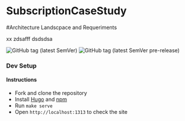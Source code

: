 # SubscriptionCaseStudy

#Architecture Landscpace and Requeriments

xx 
zdsafff 
dsdsdsa

![GitHub tag (latest SemVer)](https://img.shields.io/github/tag/filipedaraujo/SubscriptionCaseStudy.jpeg) ![GitHub tag (latest SemVer pre-release)](https://img.shields.io/github/tag-pre/filipedaraujo/SubscriptionCaseStudy.jpeg)



### Dev Setup

#### Instructions

* Fork and clone the repository
* Install [Hugo](https://gohugo.io/getting-started/installing/#quick-install) and [npm](https://npmjs.com)
* Run `make serve`
* Open `http://localhost:1313` to check the site
